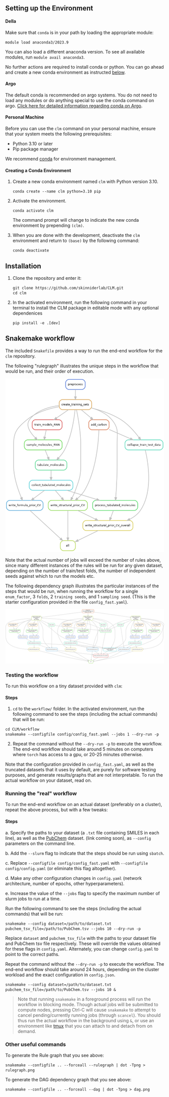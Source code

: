 ## Setting up the Environment
#### Della
Make sure that `conda` is in your path by loading the appropriate module: 

```
module load anaconda3/2023.9
```
You can also load a different anaconda version. To see all available modules, run `module avail anaconda3`.

No further actions are required to install conda or python. You can go ahead and create a new conda environment as instructed [below](https://github.com/skinniderlab/CLM/edit/aa/update_readme/workflow/README.md#creating-a-conda-environment).

#### Argo
The default conda is recommended on argo systems. You do not need to load any modules or do anything special to use the conda command on argo. [Click here for detailed information regarding conda on Argo](https://lsidocs.princeton.edu/index.php/Conda).

#### Personal Machine
Before you can use the `clm` command on your personal machine, ensure that your system meets the following prerequisites:

- Python 3.10 or later
- Pip package manager

We recommend [conda](https://conda.io/projects/conda/en/latest/user-guide/install/index.html) for environment management. 

#### Creating a Conda Environment

1. Create a new conda environment named `clm` with Python version 3.10.
   ```
   conda create --name clm python=3.10 pip
   ```
2. Activate the environment.
   ```
   conda activate clm
   ``` 
   The command prompt will change to indicate the new conda environment by prepending `(clm)`.

3. When you are done with the development, deactivate the `clm` environment and return to `(base)` by the following command:
   ```
   conda deactivate
   ```
   
## Installation 
1. Clone the repository and enter it:
   ```
   git clone https://github.com/skinniderlab/CLM.git
   cd clm
   ```
2. In the activated environment, run the following command in your terminal to install the CLM package in editable mode with any optional dependenices
    ```
    pip install -e .[dev]
    ```
## Snakemake workflow

The included `Snakefile` provides a way to run the end-end workflow for the
`clm` repository.

The following "rulegraph" illustrates the unique steps in the workflow that would be run,
and their order of execution.

![Rulegraph](rulegraph.png "Rulegraph")

Note that the actual number of jobs will exceed the number of rules above, since many different
instances of the rules will be run for any given dataset, depending on the number of train/test folds,
the number of independent seeds against which to run the models etc.

The following dependency graph illustrates the particular instances of the steps that would be run, when
running the workflow for a single `enum_factor`, 3 `folds`, 2 `training seeds`, and 1 `sampling seed`.
(This is the starter configuration provided in the file `config_fast.yaml`).

![DAG](dag.png "DAG")


### Testing the workflow

To run this workflow on a tiny dataset provided with `clm`:

#### Steps

1. `cd` to the `workflow/` folder. In the activated environment, run the following command to see the steps (including the actual commands) that will be run:

```
cd CLM/workflow
snakemake --configfile config/config_fast.yaml --jobs 1 --dry-run -p
```
2. Repeat the command without the `--dry-run -p` to execute the workflow. The end-end workflow should take around 5 minutes on computers where `torch` has access to a gpu, or 20-25 minutes otherwise.

Note that the configuration provided in `config_fast.yaml`, as well as the truncated datasets that it uses by default, are purely for software testing purposes, and generate results/graphs that are not interpretable. To run the actual workflow on your dataset, read on.

### Running the "real" workflow

To run the end-end workflow on an actual dataset (preferably on a cluster), repeat the above process, but with a few tweaks:

#### Steps

a. Specify the paths to your dataset (a `.txt` file containing SMILES in each line), as well as the [PubChem]() dataset. (link coming soon), as `--config` parameters on the command line.

b. Add the `--slurm` flag to indicate that the steps should be run using `sbatch`.

c. Replace `--configfile config/config_fast.yaml` with `--configfile config/config.yaml` (or eliminate this flag altogether).

d. Make any other configuration changes in `config.yaml` (network architecture, number of epochs, other hyperparameters).

e. Increase the value of the `--jobs` flag to specify the maximum number of slurm jobs to run at a time.

Run the following command to see the steps (including the actual commands) that will be run:

```
snakemake --config dataset=/path/to/dataset.txt pubchem_tsv_file=/path/to/PubChem.tsv --jobs 10 --dry-run -p
```

Replace `dataset` and `pubchem_tsv_file` with the paths to your dataset file and PubChem tsv file respectively. These will override the
values obtained for these flags in `config.yaml`. Alternately, you can change `config.yaml` to point to the correct paths.

Repeat the command without the `--dry-run -p` to execute the workflow. The end-end workflow should take around 24 hours, depending on the cluster workload and the exact configuration in `config.json`.

```
snakemake --config dataset=/path/to/dataset.txt pubchem_tsv_file=/path/to/PubChem.tsv --jobs 10 &
```

> Note that running `snakemake` in a foreground process will run the workflow in blocking mode. Though actual jobs will be submitted to compute nodes, pressing
Ctrl-C will cause `snakemake` to attempt to cancel pending/currently running jobs (through `scancel`). You should thus run the actual workflow in the background
using `&`, or use an environment like [tmux](https://github.com/tmux/tmux/wiki/Getting-Started) that you can attach to and detach from on demand.



### Other useful commands

To generate the Rule graph that you see above:
```
snakemake --configfile .. --forceall --rulegraph | dot -Tpng > rulegraph.png
```

To generate the DAG dependency graph that you see above:
```
snakemake --configfile .. --forceall --dag | dot -Tpng > dag.png
```
